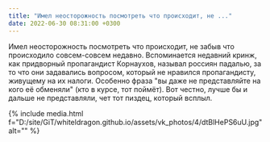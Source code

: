 ```yaml
---
title: "Имел неосторожность посмотреть что происходит, не ..."
date: 2022-06-30 08:31:00 +0300
---
```


Имел неосторожность посмотреть что происходит, не забыв что происходило совсем-совсем недавно.
Вспоминается недавний кринж, как придворный пропагандист Корнаухов, называл россиян падалью, за то что они задавались вопросом, который не нравился пропагандисту, живущему на их налоги.
Особенно фраза "вы даже не представляйте на кого её обменяли" (кто в курсе, тот поймёт). Вот честно, лучше бы и дальше не представляли, чет тот пиздец, который всплыл.

{% include media.html f="D:/site/GiT/whiteldragon.github.io/assets/vk_photos/4/dtBlHePS6uU.jpg" alt="" %}
